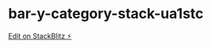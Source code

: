 # bar-y-category-stack-ua1stc

[Edit on StackBlitz ⚡️](https://stackblitz.com/edit/bar-y-category-stack-ua1stc)